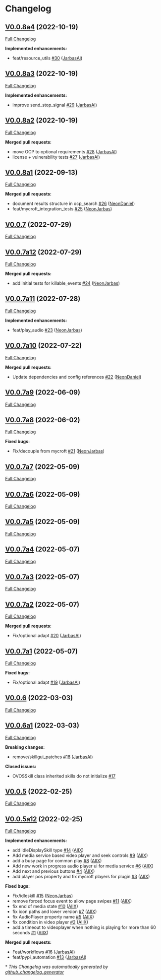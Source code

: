 # Changelog

## [V0.0.8a4](https://github.com/OpenVoiceOS/OVOS-workshop/tree/V0.0.8a4) (2022-10-19)

[Full Changelog](https://github.com/OpenVoiceOS/OVOS-workshop/compare/V0.0.8a3...V0.0.8a4)

**Implemented enhancements:**

- feat/resource\_utils [\#30](https://github.com/OpenVoiceOS/OVOS-workshop/pull/30) ([JarbasAl](https://github.com/JarbasAl))

## [V0.0.8a3](https://github.com/OpenVoiceOS/OVOS-workshop/tree/V0.0.8a3) (2022-10-19)

[Full Changelog](https://github.com/OpenVoiceOS/OVOS-workshop/compare/V0.0.8a2...V0.0.8a3)

**Implemented enhancements:**

- improve send\_stop\_signal [\#29](https://github.com/OpenVoiceOS/OVOS-workshop/pull/29) ([JarbasAl](https://github.com/JarbasAl))

## [V0.0.8a2](https://github.com/OpenVoiceOS/OVOS-workshop/tree/V0.0.8a2) (2022-10-19)

[Full Changelog](https://github.com/OpenVoiceOS/OVOS-workshop/compare/V0.0.8a1...V0.0.8a2)

**Merged pull requests:**

- move OCP to optional requirements [\#28](https://github.com/OpenVoiceOS/OVOS-workshop/pull/28) ([JarbasAl](https://github.com/JarbasAl))
- license + vulnerability tests [\#27](https://github.com/OpenVoiceOS/OVOS-workshop/pull/27) ([JarbasAl](https://github.com/JarbasAl))

## [V0.0.8a1](https://github.com/OpenVoiceOS/OVOS-workshop/tree/V0.0.8a1) (2022-09-13)

[Full Changelog](https://github.com/OpenVoiceOS/OVOS-workshop/compare/V0.0.7...V0.0.8a1)

**Merged pull requests:**

- document results structure in ocp\_search [\#26](https://github.com/OpenVoiceOS/OVOS-workshop/pull/26) ([NeonDaniel](https://github.com/NeonDaniel))
- feat/mycroft\_integration\_tests [\#25](https://github.com/OpenVoiceOS/OVOS-workshop/pull/25) ([NeonJarbas](https://github.com/NeonJarbas))

## [V0.0.7](https://github.com/OpenVoiceOS/OVOS-workshop/tree/V0.0.7) (2022-07-29)

[Full Changelog](https://github.com/OpenVoiceOS/OVOS-workshop/compare/V0.0.7a12...V0.0.7)

## [V0.0.7a12](https://github.com/OpenVoiceOS/OVOS-workshop/tree/V0.0.7a12) (2022-07-29)

[Full Changelog](https://github.com/OpenVoiceOS/OVOS-workshop/compare/V0.0.7a11...V0.0.7a12)

**Merged pull requests:**

- add initial tests for killable\_events [\#24](https://github.com/OpenVoiceOS/OVOS-workshop/pull/24) ([NeonJarbas](https://github.com/NeonJarbas))

## [V0.0.7a11](https://github.com/OpenVoiceOS/OVOS-workshop/tree/V0.0.7a11) (2022-07-28)

[Full Changelog](https://github.com/OpenVoiceOS/OVOS-workshop/compare/V0.0.7a10...V0.0.7a11)

**Implemented enhancements:**

- feat/play\_audio [\#23](https://github.com/OpenVoiceOS/OVOS-workshop/pull/23) ([NeonJarbas](https://github.com/NeonJarbas))

## [V0.0.7a10](https://github.com/OpenVoiceOS/OVOS-workshop/tree/V0.0.7a10) (2022-07-22)

[Full Changelog](https://github.com/OpenVoiceOS/OVOS-workshop/compare/V0.0.7a9...V0.0.7a10)

**Merged pull requests:**

- Update dependencies and config references [\#22](https://github.com/OpenVoiceOS/OVOS-workshop/pull/22) ([NeonDaniel](https://github.com/NeonDaniel))

## [V0.0.7a9](https://github.com/OpenVoiceOS/OVOS-workshop/tree/V0.0.7a9) (2022-06-09)

[Full Changelog](https://github.com/OpenVoiceOS/OVOS-workshop/compare/V0.0.7a8...V0.0.7a9)

## [V0.0.7a8](https://github.com/OpenVoiceOS/OVOS-workshop/tree/V0.0.7a8) (2022-06-02)

[Full Changelog](https://github.com/OpenVoiceOS/OVOS-workshop/compare/V0.0.7a7...V0.0.7a8)

**Fixed bugs:**

- Fix/decouple from mycroft [\#21](https://github.com/OpenVoiceOS/OVOS-workshop/pull/21) ([NeonJarbas](https://github.com/NeonJarbas))

## [V0.0.7a7](https://github.com/OpenVoiceOS/OVOS-workshop/tree/V0.0.7a7) (2022-05-09)

[Full Changelog](https://github.com/OpenVoiceOS/OVOS-workshop/compare/V0.0.7a6...V0.0.7a7)

## [V0.0.7a6](https://github.com/OpenVoiceOS/OVOS-workshop/tree/V0.0.7a6) (2022-05-09)

[Full Changelog](https://github.com/OpenVoiceOS/OVOS-workshop/compare/V0.0.7a5...V0.0.7a6)

## [V0.0.7a5](https://github.com/OpenVoiceOS/OVOS-workshop/tree/V0.0.7a5) (2022-05-09)

[Full Changelog](https://github.com/OpenVoiceOS/OVOS-workshop/compare/V0.0.7a4...V0.0.7a5)

## [V0.0.7a4](https://github.com/OpenVoiceOS/OVOS-workshop/tree/V0.0.7a4) (2022-05-07)

[Full Changelog](https://github.com/OpenVoiceOS/OVOS-workshop/compare/V0.0.7a3...V0.0.7a4)

## [V0.0.7a3](https://github.com/OpenVoiceOS/OVOS-workshop/tree/V0.0.7a3) (2022-05-07)

[Full Changelog](https://github.com/OpenVoiceOS/OVOS-workshop/compare/V0.0.7a2...V0.0.7a3)

## [V0.0.7a2](https://github.com/OpenVoiceOS/OVOS-workshop/tree/V0.0.7a2) (2022-05-07)

[Full Changelog](https://github.com/OpenVoiceOS/OVOS-workshop/compare/V0.0.7a1...V0.0.7a2)

**Merged pull requests:**

- Fix/optional adapt [\#20](https://github.com/OpenVoiceOS/OVOS-workshop/pull/20) ([JarbasAl](https://github.com/JarbasAl))

## [V0.0.7a1](https://github.com/OpenVoiceOS/OVOS-workshop/tree/V0.0.7a1) (2022-05-07)

[Full Changelog](https://github.com/OpenVoiceOS/OVOS-workshop/compare/V0.0.6...V0.0.7a1)

**Fixed bugs:**

- Fix/optional adapt [\#19](https://github.com/OpenVoiceOS/OVOS-workshop/pull/19) ([JarbasAl](https://github.com/JarbasAl))

## [V0.0.6](https://github.com/OpenVoiceOS/OVOS-workshop/tree/V0.0.6) (2022-03-03)

[Full Changelog](https://github.com/OpenVoiceOS/OVOS-workshop/compare/V0.0.6a1...V0.0.6)

## [V0.0.6a1](https://github.com/OpenVoiceOS/OVOS-workshop/tree/V0.0.6a1) (2022-03-03)

[Full Changelog](https://github.com/OpenVoiceOS/OVOS-workshop/compare/V0.0.5...V0.0.6a1)

**Breaking changes:**

- remove/skillgui\_patches [\#18](https://github.com/OpenVoiceOS/OVOS-workshop/pull/18) ([JarbasAl](https://github.com/JarbasAl))

**Closed issues:**

- OVOSSkill class inherited skills do not initialize [\#17](https://github.com/OpenVoiceOS/OVOS-workshop/issues/17)

## [V0.0.5](https://github.com/OpenVoiceOS/OVOS-workshop/tree/V0.0.5) (2022-02-25)

[Full Changelog](https://github.com/OpenVoiceOS/OVOS-workshop/compare/V0.0.5a12...V0.0.5)

## [V0.0.5a12](https://github.com/OpenVoiceOS/OVOS-workshop/tree/V0.0.5a12) (2022-02-25)

[Full Changelog](https://github.com/OpenVoiceOS/OVOS-workshop/compare/d9261b124f73a3e4d50c6edfcd9c2243b2bc3cf6...V0.0.5a12)

**Implemented enhancements:**

- add idleDisplaySkill type [\#14](https://github.com/OpenVoiceOS/OVOS-workshop/pull/14) ([AIIX](https://github.com/AIIX))
- Add media service based video player and seek controls [\#9](https://github.com/OpenVoiceOS/OVOS-workshop/pull/9) ([AIIX](https://github.com/AIIX))
- add a busy page for common play [\#8](https://github.com/OpenVoiceOS/OVOS-workshop/pull/8) ([AIIX](https://github.com/AIIX))
- Add new work in progress audio player ui for media service [\#6](https://github.com/OpenVoiceOS/OVOS-workshop/pull/6) ([AIIX](https://github.com/AIIX))
- Add next and previous buttons [\#4](https://github.com/OpenVoiceOS/OVOS-workshop/pull/4) ([AIIX](https://github.com/AIIX))
- add player pos property and fix mycroft players for plugin [\#3](https://github.com/OpenVoiceOS/OVOS-workshop/pull/3) ([AIIX](https://github.com/AIIX))

**Fixed bugs:**

- Fix/idleskill [\#15](https://github.com/OpenVoiceOS/OVOS-workshop/pull/15) ([NeonJarbas](https://github.com/NeonJarbas))
- remove forced focus event to allow page swipes [\#11](https://github.com/OpenVoiceOS/OVOS-workshop/pull/11) ([AIIX](https://github.com/AIIX))
- fix end of media state [\#10](https://github.com/OpenVoiceOS/OVOS-workshop/pull/10) ([AIIX](https://github.com/AIIX))
- fix icon paths and lower version [\#7](https://github.com/OpenVoiceOS/OVOS-workshop/pull/7) ([AIIX](https://github.com/AIIX))
- fix AudioPlayer property name [\#5](https://github.com/OpenVoiceOS/OVOS-workshop/pull/5) ([AIIX](https://github.com/AIIX))
- fix condition in video player [\#2](https://github.com/OpenVoiceOS/OVOS-workshop/pull/2) ([AIIX](https://github.com/AIIX))
- add a timeout to videoplayer when nothing is playing for more than 60 seconds [\#1](https://github.com/OpenVoiceOS/OVOS-workshop/pull/1) ([AIIX](https://github.com/AIIX))

**Merged pull requests:**

- Feat/workflows [\#16](https://github.com/OpenVoiceOS/OVOS-workshop/pull/16) ([JarbasAl](https://github.com/JarbasAl))
- feat/pypi\_automation [\#13](https://github.com/OpenVoiceOS/OVOS-workshop/pull/13) ([JarbasAl](https://github.com/JarbasAl))



\* *This Changelog was automatically generated by [github_changelog_generator](https://github.com/github-changelog-generator/github-changelog-generator)*
